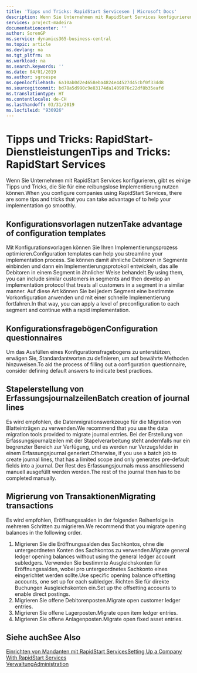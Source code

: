 ```yaml
---
title: 'Tipps und Tricks: RapidStart Servicesen | Microsoft Docs'
description: Wenn Sie Unternehmen mit RapidStart Services konfigurieren, gibt es einige Tipps und Tricks, die Sie für eine reibungslose Implementierung nutzen können.
services: project-madeira
documentationcenter: ''
author: SorenGP
ms.service: dynamics365-business-central
ms.topic: article
ms.devlang: na
ms.tgt_pltfrm: na
ms.workload: na
ms.search.keywords: ''
ms.date: 04/01/2019
ms.author: sgroespe
ms.openlocfilehash: 6a10ab0d2e4658eba4824e44527d45cbf0f33dd8
ms.sourcegitcommit: bd78a5d990c9e83174da1409076c22df8b35eafd
ms.translationtype: HT
ms.contentlocale: de-CH
ms.lasthandoff: 03/31/2019
ms.locfileid: "936926"
---
```

# <a name="tips-and-tricks-rapidstart-services"></a><span data-ttu-id="35fd3-103">Tipps und Tricks: RapidStart-Dienstleistungen</span><span class="sxs-lookup"><span data-stu-id="35fd3-103">Tips and Tricks: RapidStart Services</span></span>
<span data-ttu-id="35fd3-104">Wenn Sie Unternehmen mit RapidStart Services konfigurieren, gibt es einige Tipps und Tricks, die Sie für eine reibungslose Implementierung nutzen können.</span><span class="sxs-lookup"><span data-stu-id="35fd3-104">When you configure companies using RapidStart Services, there are some tips and tricks that you can take advantage of to help your implementation go smoothly.</span></span>  

## <a name="take-advantage-of-configuration-templates"></a><span data-ttu-id="35fd3-105">Konfigurationsvorlagen nutzen</span><span class="sxs-lookup"><span data-stu-id="35fd3-105">Take advantage of configuration templates</span></span>  
<span data-ttu-id="35fd3-106">Mit Konfigurationsvorlagen können Sie Ihren Implementierungsprozess optimieren.</span><span class="sxs-lookup"><span data-stu-id="35fd3-106">Configuration templates can help you streamline your implementation process.</span></span> <span data-ttu-id="35fd3-107">Sie können damit ähnliche Debitoren in Segmente einbinden und dann ein Implementierungsprotokoll entwickeln, das alle Debitoren in einem Segment in ähnlicher Weise behandelt.</span><span class="sxs-lookup"><span data-stu-id="35fd3-107">By using them, you can include similar customers in segments and then develop an implementation protocol that treats all customers in a segment in a similar manner.</span></span> <span data-ttu-id="35fd3-108">Auf diese Art können Sie bei jedem Segment eine bestimmte Vorkonfiguration anwenden und mit einer schnelle Implementierung fortfahren.</span><span class="sxs-lookup"><span data-stu-id="35fd3-108">In that way, you can apply a level of preconfiguration to each segment and continue with a rapid implementation.</span></span>  

## <a name="configuration-questionnaires"></a><span data-ttu-id="35fd3-109">Konfigurationsfragebögen</span><span class="sxs-lookup"><span data-stu-id="35fd3-109">Configuration questionnaires</span></span>  
<span data-ttu-id="35fd3-110">Um das Ausfüllen eines Konfigurationsfragebogens zu unterstützen, erwägen Sie, Standardantworten zu definieren, um auf bewährte Methoden hinzuweisen.</span><span class="sxs-lookup"><span data-stu-id="35fd3-110">To aid the process of filling out a configuration questionnaire, consider defining default answers to indicate best practices.</span></span>  

## <a name="batch-creation-of-journal-lines"></a><span data-ttu-id="35fd3-111">Stapelerstellung von Erfassungsjournalzeilen</span><span class="sxs-lookup"><span data-stu-id="35fd3-111">Batch creation of journal lines</span></span>  
<span data-ttu-id="35fd3-112">Es wird empfohlen, die Datenmigrationswerkzeuge für die Migration von Blatteinträgen zu verwenden.</span><span class="sxs-lookup"><span data-stu-id="35fd3-112">We recommend that you use the data migration tools provided to migrate journal entries.</span></span> <span data-ttu-id="35fd3-113">Bei der Erstellung von Erfassungsjournalzeilen mit der Stapelverarbeitung steht andernfalls nur ein begrenzter Bereich zur Verfügung, und es werden nur Verzugsfelder in einem Erfassungsjournal generiert.</span><span class="sxs-lookup"><span data-stu-id="35fd3-113">Otherwise, if you use a batch job to create journal lines, that has a limited scope and only generates pre-default fields into a journal.</span></span> <span data-ttu-id="35fd3-114">Der Rest des Erfassungsjournals muss anschliessend manuell ausgefüllt werden werden.</span><span class="sxs-lookup"><span data-stu-id="35fd3-114">The rest of the journal then has to be completed manually.</span></span>  

## <a name="migrating-transactions"></a><span data-ttu-id="35fd3-115">Migrierung von Transaktionen</span><span class="sxs-lookup"><span data-stu-id="35fd3-115">Migrating transactions</span></span>  
<span data-ttu-id="35fd3-116">Es wird empfohlen, Eröffnungssalden in der folgenden Reihenfolge in mehreren Schritten zu migrieren.</span><span class="sxs-lookup"><span data-stu-id="35fd3-116">We recommend that you migrate opening balances in the following order.</span></span>  

1.  <span data-ttu-id="35fd3-117">Migrieren Sie die Eröffnungssalden des Sachkontos, ohne die untergeordneten Konten des Sachkontos zu verwenden.</span><span class="sxs-lookup"><span data-stu-id="35fd3-117">Migrate general ledger opening balances without using the general ledger account subledgers.</span></span> <span data-ttu-id="35fd3-118">Verwenden Sie bestimmte Ausgleichskonten für Eröffnungssalden, wobei pro untergeordnetes Sachkonto eines eingerichtet werden sollte.</span><span class="sxs-lookup"><span data-stu-id="35fd3-118">Use specific opening balance offsetting accounts, one set up for each subledger.</span></span> <span data-ttu-id="35fd3-119">Richten Sie für direkte Buchungen Ausgleichskonten ein.</span><span class="sxs-lookup"><span data-stu-id="35fd3-119">Set up the offsetting accounts to enable direct postings.</span></span>  
2.  <span data-ttu-id="35fd3-120">Migrieren Sie offene Debitorenposten.</span><span class="sxs-lookup"><span data-stu-id="35fd3-120">Migrate open customer ledger entries.</span></span>  
3.  <span data-ttu-id="35fd3-121">Migrieren Sie offene Lagerposten.</span><span class="sxs-lookup"><span data-stu-id="35fd3-121">Migrate open item ledger entries.</span></span>  
4.  <span data-ttu-id="35fd3-122">Migrieren Sie offene Anlagenposten.</span><span class="sxs-lookup"><span data-stu-id="35fd3-122">Migrate open fixed asset entries.</span></span>  

## <a name="see-also"></a><span data-ttu-id="35fd3-123">Siehe auch</span><span class="sxs-lookup"><span data-stu-id="35fd3-123">See Also</span></span>  
[<span data-ttu-id="35fd3-124">Einrichten von Mandanten mit RapidStart Services</span><span class="sxs-lookup"><span data-stu-id="35fd3-124">Setting Up a Company With RapidStart Services</span></span>](admin-set-up-a-company-with-rapidstart.md)  
[<span data-ttu-id="35fd3-125">Verwaltung</span><span class="sxs-lookup"><span data-stu-id="35fd3-125">Administration</span></span>](admin-setup-and-administration.md)
